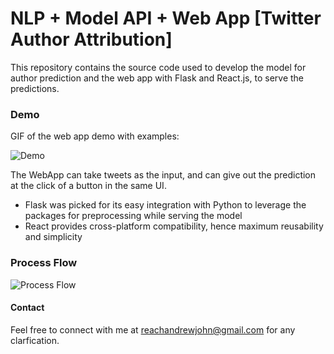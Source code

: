 # NLP + Model API + Web App [Twitter Author Attribution]


This repository contains the source code used to develop the model for author prediction and the web app with Flask and React.js, to serve the predictions.

### Demo

GIF of the web app demo with examples:

![Demo](/images/Demo_WebApp_Attribution_Andrew.gif)

The WebApp can take tweets as the input, and can give out the prediction at the click of a button in the same UI.

* Flask was picked for its easy integration with Python to leverage the packages for preprocessing while serving the model
* React provides cross-platform compatibility, hence maximum reusability and simplicity

### Process Flow

![Process Flow](/images/Process_Flow.png)

#### Contact

Feel free to connect with me at reachandrewjohn@gmail.com for any clarfication.
